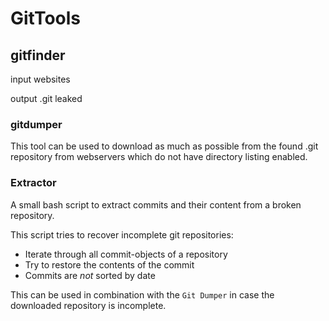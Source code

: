 # GitTools

## gitfinder

input      websites&#x20;

output    .git leaked&#x20;



### gitdumper

This tool can be used to download as much as possible from the found .git repository from webservers which do not have directory listing enabled.



### Extractor

A small bash script to extract commits and their content from a broken repository.

This script tries to recover incomplete git repositories:

* Iterate through all commit-objects of a repository
* Try to restore the contents of the commit
* Commits are _not_ sorted by date

This can be used in combination with the `Git Dumper` in case the downloaded repository is incomplete.

